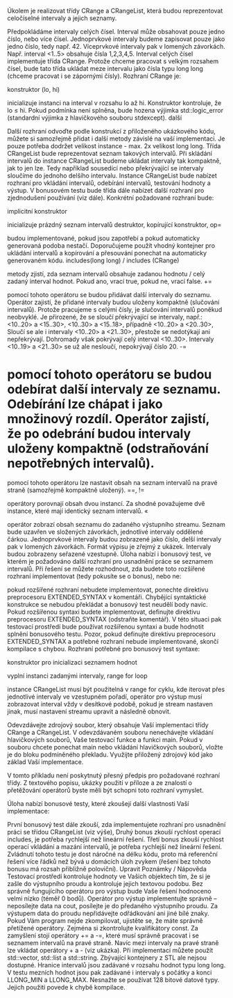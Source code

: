 Úkolem je realizovat třídy CRange a CRangeList, která budou reprezentovat celočíselné intervaly a jejich seznamy.

Předpokládáme intervaly celých čísel. Interval může obsahovat pouze jedno číslo, nebo více čísel. Jednoprvkové intervaly budeme zapisovat pouze jako jedno číslo, tedy např. 42. Víceprvkové intervaly pak v lomených závorkách. Např. interval <1..5> obsahuje čísla 1,2,3,4,5. Interval celých čísel implementuje třída CRange. Protože chceme pracovat s velkým rozsahem čísel, bude tato třída ukládat meze intervalu jako čísla typu long long (chceme pracovat i se zápornými čísly). Rozhraní CRange je:

konstruktor (lo, hi)

inicializuje instanci na interval v rozsahu lo až hi. Konstruktor kontroluje, že lo ≤ hi. Pokud podmínka není splněna, bude hozena výjimka std::logic_error (standardní výjimka z hlavičkového souboru stdexcept).
další

Další rozhraní odvoďte podle konstrukcí z přiloženého ukázkového kódu, můžete si samozřejmě přidat i další metody závislé na vaší implementaci. Je pouze potřeba dodržet velikost instance - max. 2x velikost long long.
Třída CRangeList bude reprezentovat seznam takových intervalů. Při skládání intervalů do instance CRangeList budeme ukládat intervaly tak kompaktně, jak to jen lze. Tedy například sousedící nebo překrývající se intervaly sloučíme do jednoho delšího intervalu. Instance CRangeList bude nabízet rozhraní pro vkládání intervalů, odebírání intervalů, testování hodnoty a výstup. V bonusovém testu bude třída dále nabízet další rozhraní pro zjednodušení používání (viz dále). Konkrétní požadované rozhraní bude:

implicitní konstruktor

inicializuje prázdný seznam intervalů
destruktor, kopírující konstruktor, op=

budou implementované, pokud jsou zapotřebí a pokud automaticky generovaná podoba nestačí. Doporučujeme použít vhodný kontejner pro ukládání intervalů a kopírování a přesouvání ponechat na automaticky generovaném kódu.
includes(long long) / includes (CRange)

metody zjistí, zda seznam intervalů obsahuje zadanou hodnotu / celý zadaný interval hodnot. Pokud ano, vrací true, pokud ne, vrací false.
+=

pomocí tohoto operátoru se budou přidávat další intervaly do seznamu. Operátor zajistí, že přidané intervaly budou uloženy kompaktně (slučování intervalů). Protože pracujeme s celými čísly, je slučování intervalů poněkud neobvyklé. Je přirozené, že se sloučí překrývající se intervaly, např.:
      <10..20> a <15..30>,
      <10..30> a <15..18>, případně
      <10..20> a <20..30>,
Sloučí se ale i intervaly <10..20> a <21..30>, přestože se nedotýkají ani nepřekrývají. Dohromady však pokrývají celý interval <10..30>. Intervaly <10..19> a <21..30> se už ale nesloučí, nepokrývají číslo 20.
-=

pomocí tohoto operátoru se budou odebírat další intervaly ze seznamu. Odebírání lze chápat i jako množinový rozdíl. Operátor zajistí, že po odebrání budou intervaly uloženy kompaktně (odstraňování nepotřebných intervalů).
=

pomocí tohoto operátoru lze nastavit obsah na seznam intervalů na pravé straně (samozřejmě kompaktně uložený).
==, !=

operátory porovnají obsah dvou instancí. Za shodné považujeme dvě instance, které mají identický seznam intervalů.
«

operátor zobrazí obsah seznamu do zadaného výstupního streamu. Seznam bude uzavřen ve složených závorkách, jednotlivé intervaly oddělené čárkou. Jednoprvkové intervaly budou zobrazené jako číslo, delší intervaly pak v lomených závorkách. Formát výpisu je zřejmý z ukázek. Intervaly budou zobrazeny seřazené vzestupně.
Úloha nabízí i bonusový test, ve kterém je požadováno další rozhraní pro usnadnění práce se seznamem intervalů. Při řešení se můžete rozhodnout, zda budete toto rozšířené rozhraní implementovat (tedy pokusíte se o bonus), nebo ne:

pokud rozšířené rozhraní nebudete implementovat, ponechte direktivu preprocesoru EXTENDED_SYNTAX v komentáři. Chybějící syntaktické konstrukce se nebudou překládat a bonusový test neudělí body navíc.
Pokud rozšířenou syntaxi budete implementovat, definujte direktivu preprocesoru EXTENDED_SYNTAX (odstraňte komentář). V této situaci pak testovací prostředí bude používat rozšířenou syntaxi a bude hodnotit splnění bonusového testu.
Pozor, pokud definujte direktivu preprocesoru EXTENDED_SYNTAX a potřebné rozhraní nebude implementované, skončí kompilace s chybou.
Rozhraní potřebné pro bonusový test syntaxe:

konstruktor pro inicializaci seznamem hodnot

vyplní instanci zadanými intervaly,
range for loop

instance CRangeList musí být použitelná v range for cyklu, kde iterovat přes jednotlivé intervaly ve vzestupném pořadí,
operátor pro výstup musí zobrazovat interval vždy v desítkové podobě, pokud je stream nastaven jinak, musí nastavení streamu upravit a následně obnovit.

Odevzdávejte zdrojový soubor, který obsahuje Vaší implementaci třídy CRange a CRangeList. V odevzdávaném souboru nenechávejte vkládání hlavičkových souborů, Vaše testovací funkce a funkci main. Pokud v souboru chcete ponechat main nebo vkládání hlavičkových souborů, vložte je do bloku podmíněného překladu. Využijte přiložený zdrojový kód jako základ Vaší implementace.

V tomto příkladu není poskytnutý přesný předpis pro požadované rozhraní třídy. Z textového popisu, ukázky použití v příloze a ze znalostí o přetěžování operátorů byste měli být schopni toto rozhraní vymyslet.

Úloha nabízí bonusové testy, které zkoušejí další vlastnosti Vaší implementace:

První bonusový test dále zkouší, zda implementujete rozhraní pro usnadnění práci se třídou CRangeList (viz výše),
Druhý bonus zkouší rychlost operací includes, je potřeba rychlejší než lineární řešení.
Třetí bonus zkouší rychlost operací vkládání a mazání intervalů, je potřeba rychlejší než lineární řešení. Zvládnutí tohoto testu je dost náročné na délku kódu, proto má referenční řešení více řádků než bývá u domácích úloh zvykem (řešení bez tohoto bonusu má rozsah přibližně poloviční).
Upravit
Poznámky / Nápověda
Testovací prostředí kontroluje hodnoty ve Vašich objektech tím, že si je zašle do výstupního proudu a kontroluje jejich textovou podobu. Bez správně fungujícího operátoru pro výstup bude Vaše řešení hodnoceno velmi nízko (téměř 0 bodů).
Operátor pro výstup implementujte správně – neposílejte data na cout, posílejte je do předaného výstupního proudu. Za výstupem data do proudu nepřidávejte odřádkování ani jiné bílé znaky.
Pokud Vám program nejde zkompilovat, ujistěte se, že máte správně přetížené operátory. Zejména si zkontrolujte kvalifikátory const.
Za zamyšlení stojí operátory += a -=, které musí správně pracovat i se seznamem intervalů na pravé straně. Navíc mezi intervaly na pravé straně lze vkládat operátory + a - (viz ukázka).
Při implementaci můžete použít std::vector, std::list a std::string. Zbývající kontejnery z STL ale nejsou dostupné.
Hranice intervalů jsou zadávané v rozsahu hodnot typu long long. V testu mezních hodnot jsou pak zadávané i intervaly s počátky a konci LLONG_MIN a LLONG_MAX.
Nesnažte se používat 128 bitové datové typy. Jejich použití povede k chybě kompilace.